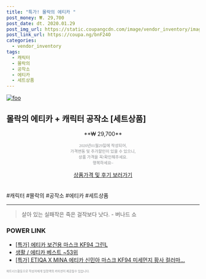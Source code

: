 ```yaml
--- 
title: "특가! 몰락의 에티카 " 
post_money: ₩. 29,700 
post_date: dt. 2020.01.29 
post_img_url: https://static.coupangcdn.com/image/vendor_inventory/images/2018/12/23/18/0/921ecb95-20ee-4ab6-befa-c839756b11f1.jpg 
post_link_url: https://coupa.ng/bnF24O 
categories: 
  - vendor_inventory 
tags: 
  - 캐릭터 
  - 몰락의 
  - 공작소 
  - 에티카 
  - 세트상품 
--- 
```

[![foo](https://static.coupangcdn.com/image/vendor_inventory/images/2018/12/23/18/0/921ecb95-20ee-4ab6-befa-c839756b11f1.jpg)](https://coupa.ng/bnF24O) 

## 몰락의 에티카 + 캐릭터 공작소 [세트상품] 
<p style="text-align: center;">**₩ 29,700**</p> 
<p style="text-align: center;"><span style="color: #898c8f; font-family: Georgia,Times,serif; font-size: 0.75em;">2020년01월29일에 작성되어, <br>가격변동 및 추가할인이 있을 수 있으니,<br> 상품 가격을 꼭!확인해주세요.<br>행복하세요~</span> 
</p>	 
<div markdown="0" style="text-align: center;"><a href="https://coupa.ng/bnF24O" class="btn btn--success">상품가격 및 후기 보러가기</a></div> 
<br><br> 
  #캐릭터 #몰락의 #공작소 #에티카 #세트상품 
<hr> 

> 살아 있는 실패작은 죽은 걸작보다 낫다. - 버나드 쇼 


### POWER LINK

* <a href="https://blog.naver.com/an0733/221788798374" target="_blank">[특가] 에티카 보건용 마스크 KF94 그린L</a>
* <a href="https://blog.naver.com/santokki14/221788734402" target="_blank">생활 / 에티카 베스트 ~53위</a>
* <a href="https://blog.naver.com/sakai111/221788941236" target="_blank">[특가] ETIQA X MINA 에티카 신민아 마스크 KF94 미세먼지 황사 컬러마...</a>

<span style="color: #898c8f; font-family: Georgia,Times,serif; font-size: 0.55em;">파트너스활동으로 작성자에게 일정액의 커미션이 제공될수 있습니다.</span> 
